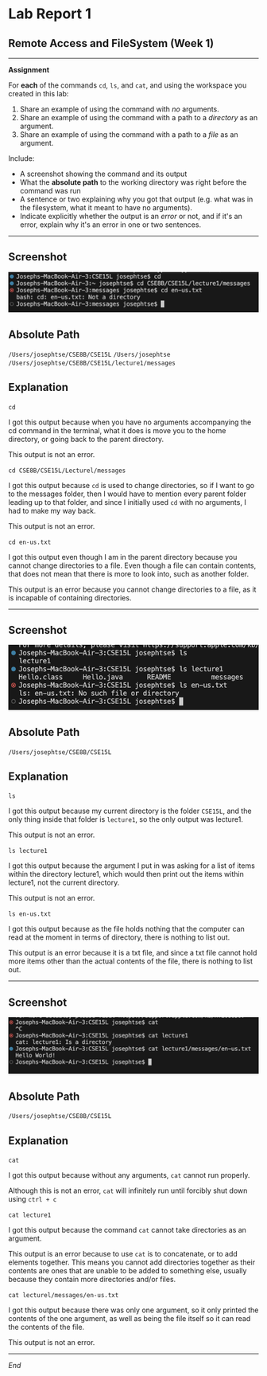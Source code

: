 # Lab Report 1
## Remote Access and FileSystem (Week 1)
---

**Assignment**

For **each** of the commands `cd`, `ls`, and `cat`, and using the workspace you created in this lab:
  1. Share an example of using the command with *no* arguments.
  2. Share an example of using the command with a path to a *directory* as an argument.
  3. Share an example of using the command with a path to a *file* as an argument.

Include:
- A screenshot showing the command and its output
- What the **absolute path** to the working directory was right before the command was run
- A sentence or two explaining why you got that output (e.g. what was in the filesystem, what it meant to have no arguments).
- Indicate explicitly whether the output is an *error* or not, and if it's an error, explain why it's an error in one or two sentences.

---

## Screenshot

![Image](Screenshot1WithCD.png)

## Absolute Path

`/Users/josephtse/CSE8B/CSE15L`
`/Users/josephtse`
`/Users/josephtse/CSE8B/CSE15L/lecture1/messages`

## Explanation

`cd`

I got this output because when you have no arguments accompanying the cd command in the terminal, what it does is move you to the home directory, 
or going back to the parent directory.

This output is not an error.

`cd CSE8B/CSE15L/Lecturel/messages`

I got this output because `cd` is used to change directories, so if I want to go to the messages folder, then I would have to mention every parent folder 
leading up to that folder, and since I initially used `cd` with no arguments, I had to make my way back.

This output is not an error.

`cd en-us.txt`

I got this output even though I am in the parent directory because you cannot change directories to a file. Even though a file can contain contents, 
that does not mean that there is more to look into, such as another folder.

This output is an error because you cannot change directories to a file, as it is incapable of containing directories.

---

## Screenshot

![Image](Screenshot2WithLS.png)

## Absolute Path

`/Users/josephtse/CSE8B/CSE15L`

## Explanation

`ls`

I got this output because my current directory is the folder `CSE15L`, and the only thing inside that folder is `lecture1`, so the only output was lecture1.

This output is not an error.

`ls lecture1`

I got this output because the argument I put in was asking for a list of items within the directory lecture1, which would then print out the items within 
lecture1, not the current directory.

This output is not an error.

`ls en-us.txt`

I got this output because as the file holds nothing that the computer can read at the moment in terms of directory, there is nothing to list out.

This output is an error because it is a txt file, and since a txt file cannot hold more items other than the actual contents of the file, there is nothing 
to list out.

---

## Screenshot

![Image](Screenshot3WithCAT.png)

## Absolute Path

`/Users/josephtse/CSE8B/CSE15L`

## Explanation

`cat`

I got this output because without any arguments, `cat` cannot run properly.

Although this is not an error, `cat` will infinitely run until forcibly shut down using `ctrl + c`

`cat lecture1`

I got this output because the command `cat` cannot take directories as an argument.

This output is an error because to use `cat` is to concatenate, or to add elements together. This means you cannot add directories together as their 
contents are ones that are unable to be added to something else, usually because they contain more directories and/or files.

`cat lecturel/messages/en-us.txt`

I got this output because there was only one argument, so it only printed the contents of the one argument, as well as being the file itself so it 
can read the contents of the file.

This output is not an error.

---

*End*
